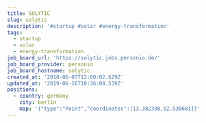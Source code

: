 ```yaml
---
title: SOLYTIC
slug: solytic
description: '#startup #solar #energy-transformation'
tags:
  - startup
  - solar
  - energy-transformation
job_board_url: 'https://solytic.jobs.personio.de/'
job_board_provider: personio
job_board_hostname: solytic
created_at: '2018-06-07T12:00:02.629Z'
updated_at: '2019-06-16T10:36:08.539Z'
positions:
  - country: germany
    city: berlin
    map: '{"type":"Point","coordinates":[13.382398,52.530681]}'
---
```

